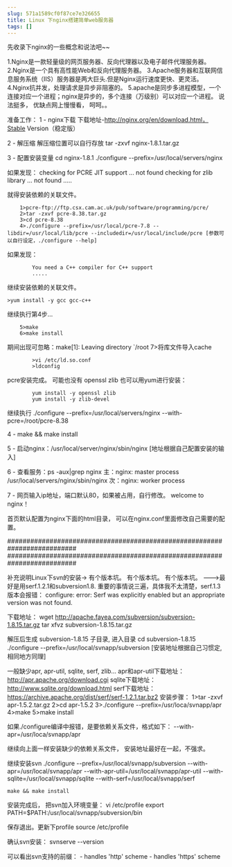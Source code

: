 ```yaml
---
slug: 571a1589cf0f87ce7e326655
title: Linux 下nginx搭建简单web服务器
tags: []
---
```


先收录下nginx的一些概念和说法吧~~

1.Nginx是一款轻量级的网页服务器、反向代理器以及电子邮件代理服务器。
2.Nginx是一个具有高性能Web和反向代理服务器。
3.Apache服务器和互联网信息服务系统（IIS）服务器是两大巨头.但是Nginx运行速度更快、更灵活。
4.Nginx抗并发，处理请求是异步非阻塞的。
5.apache是同步多进程模型，一个连接对应一个进程；nginx是异步的，多个连接（万级别）可以对应一个进程。
说法挺多， 优缺点网上慢慢看， 呵呵。。

准备工作：
1 - nginx下载
	下载地址-http://nginx.org/en/download.html，Stable Version（稳定版）
	
2 - 解压缩
	解压缩位置可以自行存放
	tar -zxvf nginx-1.8.1.tar.gz
	
3 - 配置安装变量
	cd nginx-1.8.1
	./configure --prefix=/usr/local/servers/nginx
	
如果发现：
	checking for PCRE JIT support ... not found
	checking for zlib library ... not found
	.....
	
就得安装依赖的关联文件。
```
	1>pcre-ftp://ftp.csx.cam.ac.uk/pub/software/programming/pcre/
	2>tar -zxvf pcre-8.38.tar.gz
	3>cd pcre-8.38
	4>./configure --prefix=/usr/local/pcre-7.8 --libdir=/usr/local/lib/pcre --includedir=/usr/local/include/pcre [参数可以自行设定，./configure --help]
```
如果发现：
```
		You need a C++ compiler for C++ support
		.....
```
继续安装依赖的关联文件。
```
>yum install -y gcc gcc-c++
```
		
继续执行第4步...
```
	5>make
	6>make install
```
期间出现可忽略：make[1]: Leaving directory `/root
	7>将库文件导入cache
```
		>vi /etc/ld.so.conf
		>ldconfig
```
	
pcre安装完成。 可能也没有 openssl zlib
也可以用yum进行安装：
```
		yum install -y openssl zlib
		yum install -y zlib-devel
```
		
继续执行	./configure --prefix=/usr/local/servers/nginx --with-pcre=/root/pcre-8.38

4 - make && make install

5 - 启动nginx：/usr/local/server/nginx/sbin/nginx [地址根据自己配置安装的输入]

6 - 查看服务：ps -aux|grep nginx
	主：nginx: master process /usr/local/servers/nginx/sbin/nginx
	次：nginx: worker process
	
7 - 网页输入ip地址，端口默认80，如果被占用，自行修改。
	welcome to nginx！

首页默认配置为nginx下面的html目录， 可以在nginx.conf里面修改自己需要的配置。


##########################################################################
##########################################################################


补充说明Linux下svn的安装->
有个版本坑。
有个版本坑。
有个版本坑。
--->最好是用serf.1.2.1和subversion1.8.
重要的事情说三遍，具体我不太清楚，serf.1.3版本会报错：
	configure: error: Serf was explicitly enabled but an appropriate version was not found.

下载地址：
	wget http://apache.fayea.com/subversion/subversion-1.8.15.tar.gz
	tar xfvz subversion-1.8.15.tar.gz 
	
解压后生成 subversion-1.8.15 子目录, 进入目录
   cd subversion-1.8.15
   ./configure --prefix=/usr/local/svnapp/subversion [安装地址根据自己习惯定, 相同地方同理]
   
一般缺少apr, apr-util, sqlite, serf, zlib... 
apr和apr-util下载地址：http://apr.apache.org/download.cgi
sqlite下载地址：http://www.sqlite.org/download.html
serf下载地址：https://archive.apache.org/dist/serf/serf-1.2.1.tar.bz2
安装步骤：
1>tar -zxvf apr-1.5.2.tar.gz
2>cd apr-1.5.2
3>./configure --prefix=/usr/loca/svnapp/apr
4>make
5>make install

如果./configure编译中报错，是要依赖关系文件，格式如下：
	--with-apr=/usr/loca/svnapp/apr
	
继续向上面一样安装缺少的依赖关系文件， 安装地址最好在一起，不强求。

继续安装svn
	./configure --prefix=/usr/local/svnapp/subversion --with-apr=/usr/local/svnapp/apr --with-apr-util=/usr/local/svnapp/apr-util --with-sqlite=/usr/local/svnapp/sqlite --with-serf=/usr/local/svnapp/serf

	make && make install

安装完成后， 把svn加入环境变量：
	vi /etc/profile
	export PATH=$PATH:/usr/local/svnapp/subversion/bin

保存退出。更新下profile
	source /etc/profile

确认svn安装：
	svnserve --version
	
可以看出svn支持的前缀：
	- handles 'http' scheme
	- handles 'https' scheme
